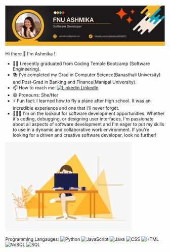 ![alt text](https://github.com/FnuAshmika/FnuAshmika/blob/main/Fnu%20Ashmika%20(1).png)

Hi there <span class="wave">👋</span> I'm Ashmika !
  
- 👩‍🎓 I recently graduated from Coding Temple Bootcamp (Software Engineering).
- 📚 I've completed my Grad in Computer Science(Banasthali University) and Post-Grad in Banking and Finance(Manipal University).
- 📫 How to reach me: [![Linkedin](https://i.stack.imgur.com/gVE0j.png) LinkedIn](https://www.linkedin.com/in/ashmika-a351a627/)
- 😄 Pronouns: She/Her
-  ⚡ Fun fact: I learned how to fly a plane after high school. It was an incredible experience and one that I'll never forget.
- 👩🏻‍💻 I'm on the lookout for software development opportunities. Whether it's coding, debugging, or designing user interfaces, I'm passionate about all aspects of software development and I'm eager to put my skills to use in a dynamic and collaborative work environment. If you're looking for a driven and creative software developer, look no further!

<img src="https://github.com/FnuAshmika/FnuAshmika/blob/main/coder.gif" alt="coder" style="width: 400px; height: 280px;">

Programming Langauges: 
![Python](https://img.shields.io/badge/Python-3.9.7-blue) ![JavaScript](https://img.shields.io/badge/JavaScript-ES6-yellow) ![Java](https://img.shields.io/badge/Java-11-red) ![CSS](https://img.shields.io/badge/CSS-3-blue) ![HTML](https://img.shields.io/badge/HTML-5-orange) ![NoSQL](https://img.shields.io/badge/NoSQL-MongoDB-green) ![SQL](https://img.shields.io/badge/SQL-MySQL-lightgrey)

